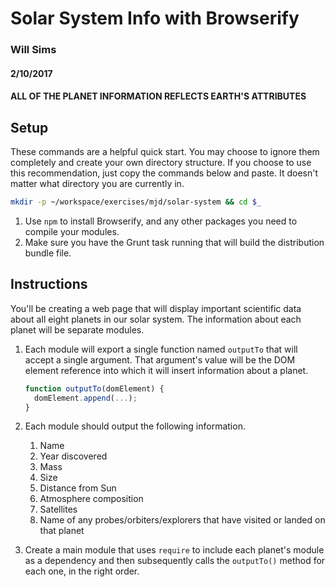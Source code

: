 # Solar System Info with Browserify
### Will Sims
#### 2/10/2017

#### ALL OF THE PLANET INFORMATION REFLECTS EARTH'S ATTRIBUTES

## Setup

These commands are a helpful quick start. You may choose to ignore them completely and create your own directory structure. If you choose to use this recommendation, just copy the commands below and paste. It doesn't matter what directory you are currently in.

```bash
mkdir -p ~/workspace/exercises/mjd/solar-system && cd $_
```

1. Use `npm` to install Browserify, and any other packages you need to compile your modules.
2. Make sure you have the Grunt task running that will build the distribution bundle file.

## Instructions

You'll be creating a web page that will display important scientific data about all eight planets in our solar system. The information about each planet will be separate modules.

1. Each module will export a single function named `outputTo` that will accept a single argument. That argument's value will be the DOM element reference into which it will insert information about a planet.

    ```js
    function outputTo(domElement) {
      domElement.append(...);
    }
    ```
    
2. Each module should output the following information.
    1. Name
    2. Year discovered
    3. Mass
    4. Size
    5. Distance from Sun
    6. Atmosphere composition
    7. Satellites
    8. Name of any probes/orbiters/explorers that have visited or landed on that planet
3. Create a main module that uses `require` to include each planet's module as a dependency and then subsequently calls the `outputTo()` method for each one, in the right order.